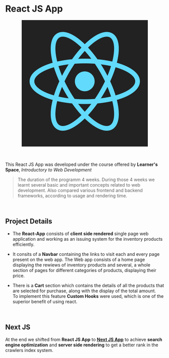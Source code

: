 # React JS App

<p align="center">
    <img src="./public/reactnew.png">
</p>
<br>

This React JS App was developed under the course offered by **Learner's Space**, *Introductory  to Web Development*
<br>

>The duration of the programm 4 weeks.
During those 4 weeks we learnt several basic and important concepts related to web development. 
Also compared various frontend and backend frameworks, according to usage and rendering time.

<br>

## Project Details
- The **React-App** consists of **client side rendered** single page web application and working as an issuing system for the inventory products efficiently.

- It consits of a **Navbar** containing the links to visit each and every page present on the web app.
The Web app consists of a home page displaying the rewiews of inventory products and several, a whole section of pages for different categories of products, displaying their price. 

- There is a **Cart** section which contains the details of all the products that are selected for purchase, along with the display of the total amount.<br> To implement this feature **Custom Hooks** were used, which is one of the superior benefit of using react.

<br>

## Next JS
At the end we shifted from **React JS App** to [**Next JS App**](https://github.com/23-ryan/next-App) to achieve **search engine optimization** and **server side rendering** to get a better rank in the crawlers index system.
